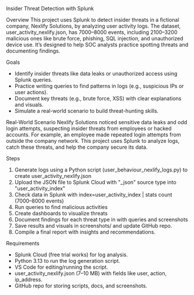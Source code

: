 Insider Threat Detection with Splunk

Overview
This project uses Splunk to detect insider threats in a fictional company, Nexlify Solutions, by analyzing user activity logs. The dataset, user_activity_nexlify.json, has 7000–8000 events, including 2100–3200 malicious ones like brute force, phishing, SQL injection, and unauthorized device use. It’s designed to help SOC analysts practice spotting threats and documenting findings.

Goals
- Identify insider threats like data leaks or unauthorized access using Splunk queries.
- Practice writing queries to find patterns in logs (e.g., suspicious IPs or user actions).
- Document key threats (e.g., brute force, XSS) with clear explanations and visuals.
- Simulate a real-world scenario to build threat-hunting skills.

Real-World Scenario
Nexlify Solutions noticed sensitive data leaks and odd login attempts, suspecting insider threats from employees or hacked accounts. For example, an employee made repeated login attempts from outside the company network. This project uses Splunk to analyze logs, catch these threats, and help the company secure its data.

Steps
1. Generate logs using a Python script (user_behaviour_nexlify_logs.py) to create user_activity_nexlify.json
2. Upload the JSON file to Splunk Cloud with "_json" source type into "user_activity_index"
3. Check data in Splunk with index=user_activity_index | stats count (7000–8000 events)
4. Run queries to find malicious activities 
5. Create dashboards to visualize threats 
6. Document findings for each threat type in with queries and screenshots
7. Save results and visuals in screenshots/ and update GitHub repo.
8. Compile a final report with insights and recommendations.

Requirements
- Splunk Cloud (free trial works) for log analysis.
- Python 3.13 to run the log generation script.
- VS Code for editing/running the script.
- user_activity_nexlify.json (7–10 MB) with fields like user, action, ip_address.
- GitHub repo for storing scripts, docs, and screenshots.

